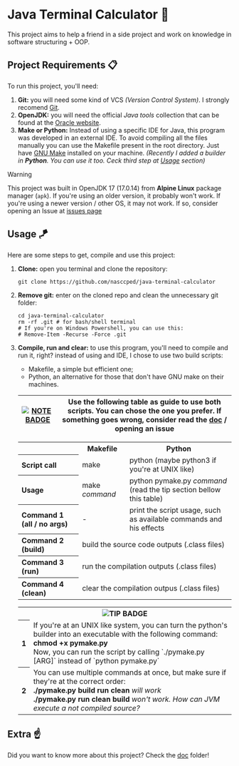 Java Terminal Calculator 🧮
==========================

This project aims to help a friend in a side project and work on
knowledge in software structuring + OOP.

Project Requirements 📋
----------------------

To run this project, you'll need:

1. **Git:** you will need some kind of VCS
   _(Version Control System)_. I strongly recomend
   [Git][git-website].
2. **OpenJDK:** you will need the official _Java tools_ collection
   that can be found at the [Oracle website][oracle-website].
3. **Make or Python:** Instead of using a specific IDE for Java, this
   program was developed in an external IDE. To avoid compiling all
   the files manually you can use the Makefile present in the root
   directory. Just have [GNU Make][gnu-make-website] installed on
   your machine. _(Recently I added a builder in **Python**. You can
   use it too. Ceck third step at [Usage](#usage-) section)_

> [!WARNING]
> 
> This project was built in OpenJDK 17 (17.0.14) from
> **Alpine Linux** package manager (`apk`). If you're using an older
> version, it probably won't work. If you're using a newer version /
> other OS, it may not work. If so, consider opening an Issue at
> [issues page][issue-page]

Usage 🪁
-------

Here are some steps to get, compile and use this project:

1. **Clone:** open you terminal and clone the repository:
   ```shell
   git clone https://github.com/nasccped/java-terminal-calculator
   ```

2. **Remove git:** enter on the cloned repo and clean the unnecessary git
   folder:
   ```shell
   cd java-terminal-calculator
   rm -rf .git # for bash/shell terminal
   # If you're on Windows Powershell, you can use this:
   # Remove-Item -Recurse -Force .git
   ```

3. **Compile, run and clear:** to use this program, you'll need to
   compile and run it, right? instead of using and IDE, I chose
   to use two build scripts:
   - Makefile, a simple but efficient one;
   - Python, an alternative for those that don't have GNU make on
     their machines.

   | [![NOTE BADGE][note-badge]](#) | Use the following table as guide to use both scripts. You can chose the one you prefer. If something goes wrong, consider read the [doc][doc-readme] / opening an issue |
   |-|-|


   <table>
      <tr>
         <th>        </th>
         <th>Makefile</th>
         <th>Python  </th>
      </tr>
      <tr>
        <th align="left">Script call</th>
          <td>make                                         </td>
          <td>python (maybe python3 if you're at UNIX like)</td>
      </tr>
      <tr>
        <th align="left">Usage</th>
          <td>make <i>command</i>                                                     </td>
          <td>python pymake.py <i>command</i> (read the tip section bellow this table)</td>
      </tr>
      <tr>
         <th align="left">Command 1 (all / no args)</th>
           <td> -                                                                </td>
           <td>print the script usage, such as available commands and his effects</td>
      </tr>
      <tr>
         <th align="left">Command 2 (build)</th>
           <td colspan="2">build the source code outputs (.class files)</td>
      </tr>
      <tr>
         <th align="left">Command 3 (run)</th>
           <td colspan="2">run the compilation outputs (.class files)</td>
      </tr>
      <tr>
         <th align="left">Command 4 (clean)</th>
           <td colspan="2">clear the compilation outpus (.class files)</td>
      </tr>
   </table>

   <table>
      <tr>
         <th colspan="2" align="center"><img alt="TIP BADGE" src="https://img.shields.io/badge/tip-238636?style=for-the-badge"></th>
      <tr>
      <tr>
         <th>1</th>
         <td>
            If you're at an UNIX like system, you can turn the
            python's builder into an executable with the following command:</br>
            <strong>chmod +x pymake.py</strong></br>
            Now, you can run the script by calling
            `./pymake.py [ARG]` instead of `python pymake.py`
         </td>
      </tr>
      <tr>
         <th>2</th>
         <td>
            You can use multiple commands at once, but make sure if
            they're at the correct order:</br>
            <strong>./pymake.py build run clean</strong>
            <i>will work</i></br>
            <strong>./pymake.py run clean build</strong>
            <i>won't work. How can JVM execute a not compiled source?</i>
         </td>
      </tr>
   </table>

Extra ☝️
-------

Did you want to know more about this project? Check the
[doc][doc-readme] folder!

<!-- links -->
[git-website]: https://git-scm.com/
[oracle-website]: https://www.oracle.com/
[gnu-make-website]: https://www.gnu.org/software/make/
[issue-page]: https://github.com/nasccped/java-terminal-calculator/issues
[doc-readme]: https://github.com/nasccped/java-terminal-calculator/blob/main/doc/doc-README.md

<!-- badges -->
[note-badge]: https://img.shields.io/badge/note-1F6FEB?style=for-the-badge
